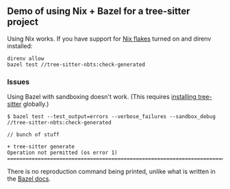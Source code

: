 ## Demo of using Nix + Bazel for a tree-sitter project

Using Nix works. If you have support for [Nix flakes](https://nixos.wiki/wiki/Flakes#Installing_flakes) turned on and direnv installed:

```
direnv allow
bazel test //tree-sitter-nbts:check-generated
```

### Issues

Using Bazel with sandboxing doesn't work.
(This requires [installing tree-sitter](https://github.com/tree-sitter/tree-sitter/releases) globally.)

```
$ bazel test --test_output=errors --verbose_failures --sandbox_debug //tree-sitter-nbts:check-generated

// bunch of stuff

+ tree-sitter generate
Operation not permitted (os error 1)
================================================================================
```

There is no reproduction command being printed,
unlike what is written in the [Bazel docs](https://bazel.build/docs/sandboxing).
